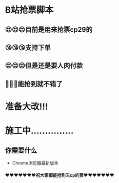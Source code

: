 # B站抢票脚本

## 😍😍😍目前是用来抢票cp29的

## 😘😘😘支持下单

## 😒😒😒但是还是要人肉付款

## 🤣🤣🤣能抢到就不错了

# 准备大改!!!
# 施工中...............
## 你需要什么
- Chrome浏览器最新版本
#### :heart::heart::heart::heart::heart::heart::heart:祝大家都能抢到去cp的票:heart::heart::heart::heart::heart::heart::heart:

